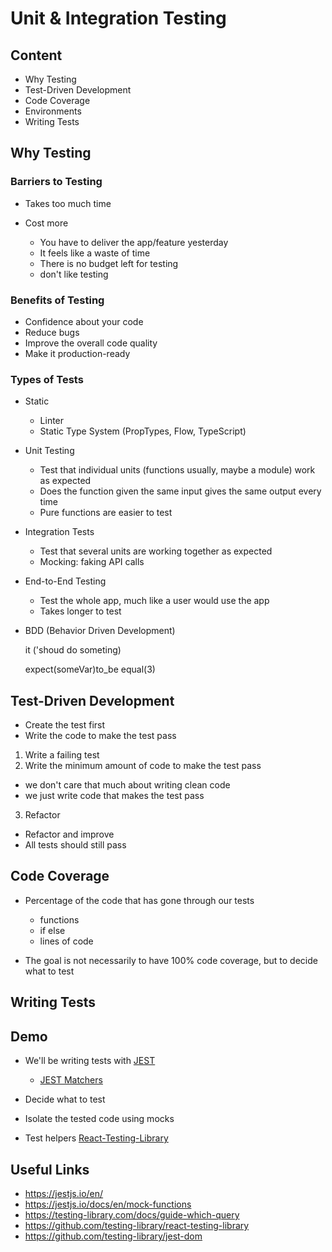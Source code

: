# Unit & Integration Testing

## Content

- Why Testing
- Test-Driven Development
- Code Coverage
- Environments
- Writing Tests

## Why Testing

### Barriers to Testing

- Takes too much time
- Cost more

  - You have to deliver the app/feature yesterday
  - It feels like a waste of time
  - There is no budget left for testing
  - don't like testing

### Benefits of Testing

- Confidence about your code
- Reduce bugs
- Improve the overall code quality
- Make it production-ready

### Types of Tests

- Static

  - Linter
  - Static Type System (PropTypes, Flow, TypeScript)

- Unit Testing

  - Test that individual units (functions usually, maybe a module) work as expected
  - Does the function given the same input gives the same output every time
  - Pure functions are easier to test

- Integration Tests

  - Test that several units are working together as expected
  - Mocking: faking API calls

- End-to-End Testing

  - Test the whole app, much like a user would use the app
  - Takes longer to test

- BDD (Behavior Driven Development)

  it ('shoud do someting)

  expect(someVar)to_be equal(3)

## Test-Driven Development

- Create the test first
- Write the code to make the test pass

1. Write a failing test
2. Write the minimum amount of code to make the test pass

- we don't care that much about writing clean code
- we just write code that makes the test pass

3. Refactor

- Refactor and improve
- All tests should still pass

## Code Coverage

- Percentage of the code that has gone through our tests

  - functions
  - if else
  - lines of code

- The goal is not necessarily to have 100% code coverage, but to decide what to test

## Writing Tests

## Demo

- We'll be writing tests with [JEST](https://jestjs.io/)

  - [JEST Matchers](https://jestjs.io/docs/en/expect)

- Decide what to test
- Isolate the tested code using mocks
- Test helpers [React-Testing-Library](https://testing-library.com/docs/react-testing-library/intro)

## Useful Links

- https://jestjs.io/en/
- https://jestjs.io/docs/en/mock-functions
- https://testing-library.com/docs/guide-which-query
- https://github.com/testing-library/react-testing-library
- https://github.com/testing-library/jest-dom
